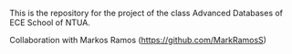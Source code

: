 This is the repository for the project of the class Advanced Databases of ECE School of NTUA. 

Collaboration with Markos Ramos (https://github.com/MarkRamosS) 
